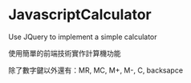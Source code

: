# JavascriptCalculator
 Use JQuery to implement a simple calculator

使用簡單的前端技術實作計算機功能

除了數字鍵以外還有：MR, MC, M+, M-, C, backsapce

